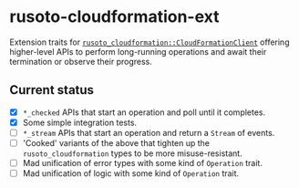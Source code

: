 # rusoto-cloudformation-ext

Extension traits for [`rusoto_cloudformation::CloudFormationClient`](https://docs.rs/rusoto_cloudformation/0.46.0/rusoto_cloudformation/struct.CloudFormationClient.html) offering higher-level APIs to perform long-running operations and await their termination or observe their progress.

## Current status

- [x] `*_checked` APIs that start an operation and poll until it completes.
- [x] Some simple integration tests.
- [ ] `*_stream` APIs that start an operation and return a `Stream` of events.
- [ ] 'Cooked' variants of the above that tighten up the `rusoto_cloudformation` types to be more misuse-resistant.
- [ ] Mad unification of error types with some kind of `Operation` trait.
- [ ] Mad unification of logic with some kind of `Operation` trait.
